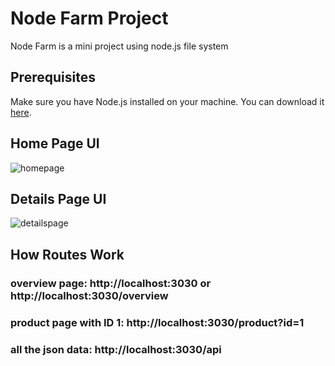 # Node Farm Project

Node Farm is a mini project using node.js file system

## Prerequisites

Make sure you have Node.js installed on your machine. You can download it [here](https://nodejs.org/).

## Home Page UI

![homepage](https://github.com/rashpullur/node-farm/assets/36123613/29bb3722-c54b-4095-9c7c-933228cbe732)

## Details Page UI

![detailspage](https://github.com/rashpullur/node-farm/assets/36123613/4b0f7b50-2c91-4e7b-ae33-6bca737b20a0)

## How Routes Work
### overview page: http://localhost:3030 or http://localhost:3030/overview
### product page with ID 1: http://localhost:3030/product?id=1
### all the json data: http://localhost:3030/api

